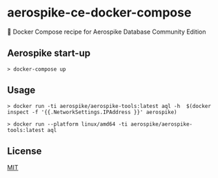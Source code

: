 # aerospike-ce-docker-compose
🚢 Docker Compose recipe for Aerospike Database Community Edition

## Aerospike start-up

```console
> docker-compose up
```

## Usage

```console
> docker run -ti aerospike/aerospike-tools:latest aql -h  $(docker inspect -f '{{.NetworkSettings.IPAddress }}' aerospike)

> docker run --platform linux/amd64 -ti aerospike/aerospike-tools:latest aql
```

## License

[MIT](LICENSE)